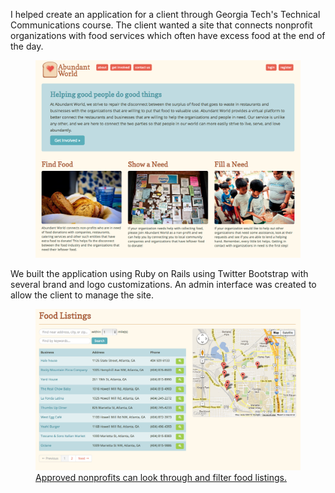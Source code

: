 I helped create an application for a client through Georgia Tech's Technical Communications course. The client wanted a site that connects nonprofit organizations with food services which often have excess food at the end of the day.

<figure>
    <a class="media-image" href="/images/abundant-world/1.png">
       <img src="/images/abundant-world/1.png" alt="Abundant World front page." />
    </a>
</figure>

We built the application using Ruby on Rails using Twitter Bootstrap with several brand and logo customizations. An admin interface was created to allow the client to manage the site.

<figure>
    <a class="media-image" href="/images/abundant-world/2.png">
       <img src="/images/abundant-world/2.png" alt="Administration page for approved nonprofits to look through food listings." />
       <figcaption>Approved nonprofits can look through and filter food listings.</figcaption>
    </a>
</figure>